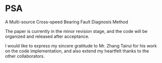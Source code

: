 # PSA
A Multi-source Cross-speed Bearing Fault Diagnosis Method

The paper is currently in the minor revision stage, and the code will be organized and released after acceptance.

I would like to express my sincere gratitude to Mr. Zhang Tairui for his work on the code implementation, and also extend my heartfelt thanks to the other collaborators.
